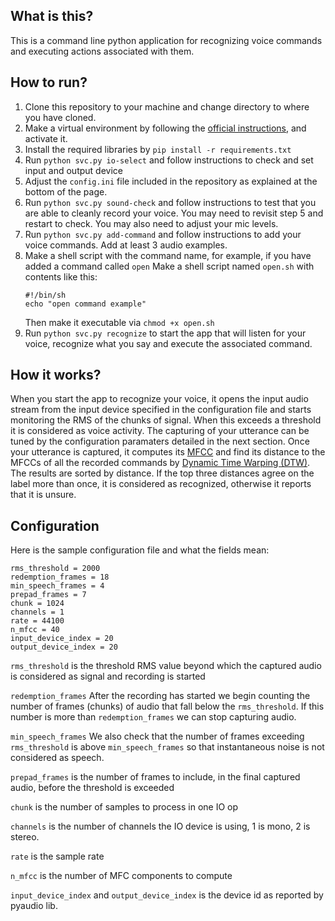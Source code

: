 ## What is this?
This is a command line python application for recognizing voice commands and executing actions associated with them.    

## How to run?
1. Clone this repository to your machine and change directory to where you have cloned.
2. Make a virtual environment by following the [official instructions](https://docs.python.org/3/library/venv.html), and activate it.
3. Install the required libraries by `pip install -r requirements.txt`
4. Run `python svc.py io-select` and follow instructions to check and set input and output device
5. Adjust the `config.ini` file included in the repository as explained at the bottom of the page.
6. Run `python svc.py sound-check` and follow instructions to test that you are able to cleanly record your voice. You may need to revisit step 5 and restart to check. You may also need to adjust your mic levels. 
7. Run `python svc.py add-command` and follow instructions to add your voice commands. Add at least 3 audio examples.
8. Make a shell script with the command name, for example, if you have added a command called `open`
   Make a shell script named `open.sh` with contents like this:
   ```
   #!/bin/sh
   echo "open command example"
   ```
   Then make it executable via `chmod +x open.sh`
9. Run `python svc.py recognize` to start the app that will listen for your voice, recognize what you say and execute the associated command.

## How it works?
When you start the app to recognize your voice, it opens the input audio stream from the input device specified in the configuration file and starts monitoring the RMS of the chunks of signal. When this exceeds a threshold it is considered as voice activity. The capturing of your utterance can be tuned by the configuration paramaters detailed in the next section. Once your utterance is captured, it computes its [MFCC](https://en.wikipedia.org/wiki/Mel-frequency_cepstrum) and find its distance to the MFCCs of all the recorded commands by [Dynamic Time Warping (DTW)](https://en.wikipedia.org/wiki/Dynamic_time_warping). The results are sorted by distance. If the top three distances agree on the label more than once, it is considered as recognized, otherwise it reports that it is unsure.

## Configuration
Here is the sample configuration file and what the fields mean:
```
rms_threshold = 2000
redemption_frames = 18
min_speech_frames = 4
prepad_frames = 7
chunk = 1024
channels = 1
rate = 44100
n_mfcc = 40
input_device_index = 20
output_device_index = 20
```

`rms_threshold` is the threshold RMS value beyond which the captured audio is considered as signal and recording is started

`redemption_frames` After the recording has started we begin counting the number of frames (chunks) of audio that fall below the 
`rms_threshold`. If this number is more than `redemption_frames` we can stop capturing audio. 

`min_speech_frames` We also check that the number of frames exceeding `rms_threshold` is above `min_speech_frames` so that instantaneous noise is not considered as speech.

`prepad_frames` is the number of frames to include, in the final captured audio, before the threshold is exceeded

`chunk` is the number of samples to process in one IO op

`channels` is the number of channels the IO device is using, 1 is mono, 2 is stereo.

`rate` is the sample rate

`n_mfcc` is the number of MFC components to compute

`input_device_index` and `output_device_index` is the device id as reported by pyaudio lib.
